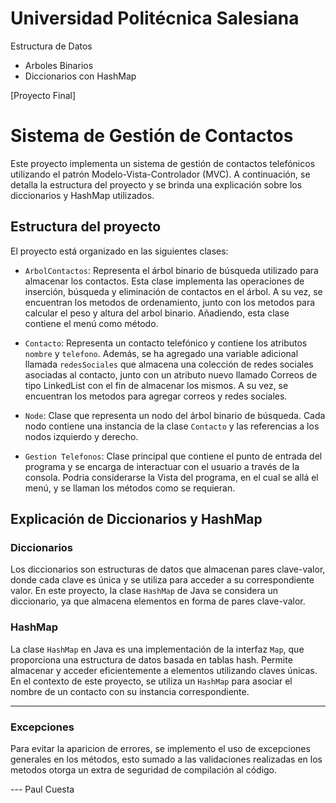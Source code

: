 # Universidad Politécnica Salesiana

Estructura de Datos
- Arboles Binarios
- Diccionarios con HashMap

[Proyecto Final]



# Sistema de Gestión de Contactos

Este proyecto implementa un sistema de gestión de contactos telefónicos utilizando el patrón Modelo-Vista-Controlador (MVC). A continuación, se detalla la estructura del proyecto y se brinda una explicación sobre los diccionarios y HashMap utilizados.

## Estructura del proyecto

El proyecto está organizado en las siguientes clases:

- `ArbolContactos`: Representa el árbol binario de búsqueda utilizado para almacenar los contactos. Esta clase implementa las operaciones de inserción, búsqueda y eliminación de contactos en el árbol. A su vez, se encuentran los metodos de ordenamiento, junto con los metodos para calcular el peso y altura del arbol binario. Añadiendo, esta clase contiene el menú como método.

- `Contacto`: Representa un contacto telefónico y contiene los atributos `nombre` y `telefono`. Además, se ha agregado una variable adicional llamada `redesSociales` que almacena una colección de redes sociales asociadas al contacto, junto con un atributo nuevo llamado Correos de tipo LinkedList con el fin de almacenar los mismos. A su vez, se encuentran los metodos para agregar correos y redes sociales.

- `Node`: Clase que representa un nodo del árbol binario de búsqueda. Cada nodo contiene una instancia de la clase `Contacto` y las referencias a los nodos izquierdo y derecho.

- `Gestion Telefonos`: Clase principal que contiene el punto de entrada del programa y se encarga de interactuar con el usuario a través de la consola. Podria considerarse la Vista del programa, en el cual se allá el menú, y se llaman los métodos como se requieran.

## Explicación de Diccionarios y HashMap

### Diccionarios

Los diccionarios son estructuras de datos que almacenan pares clave-valor, donde cada clave es única y se utiliza para acceder a su correspondiente valor. En este proyecto, la clase `HashMap` de Java se considera un diccionario, ya que almacena elementos en forma de pares clave-valor.

### HashMap

La clase `HashMap` en Java es una implementación de la interfaz `Map`, que proporciona una estructura de datos basada en tablas hash. Permite almacenar y acceder eficientemente a elementos utilizando claves únicas. En el contexto de este proyecto, se utiliza un `HashMap` para asociar el nombre de un contacto con su instancia correspondiente.





---

### Excepciones
Para evitar la aparicion de errores, se implemento el uso de excepciones generales en los métodos, esto sumado a las validaciones realizadas en los metodos otorga un extra de seguridad de compilación al código.

--- Paul Cuesta
